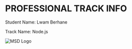 # PROFESSIONAL TRACK INFO

Student Name: Lwam Berhane

Track Name: Node.js 

![MSD Logo](assets/msd-6th-batch-logo.png "MSD 6th Batch Logo")

